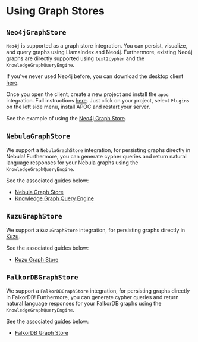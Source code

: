 # Using Graph Stores

## `Neo4jGraphStore`

`Neo4j` is supported as a graph store integration. You can persist, visualize, and query graphs using LlamaIndex and Neo4j. Furthermore, existing Neo4j graphs are directly supported using `text2cypher` and the `KnowledgeGraphQueryEngine`.

If you've never used Neo4j before, you can download the desktop client [here](https://neo4j.com/download/).

Once you open the client, create a new project and install the `apoc` integration. Full instructions [here](https://neo4j.com/labs/apoc/4.1/installation/). Just click on your project, select `Plugins` on the left side menu, install APOC and restart your server.

See the example of using the [Neo4j Graph Store](../../examples/index_structs/knowledge_graph/Neo4jKGIndexDemo.ipynb).

## `NebulaGraphStore`

We support a `NebulaGraphStore` integration, for persisting graphs directly in Nebula! Furthermore, you can generate cypher queries and return natural language responses for your Nebula graphs using the `KnowledgeGraphQueryEngine`.

See the associated guides below:

- [Nebula Graph Store](../../examples/index_structs/knowledge_graph/NebulaGraphKGIndexDemo.ipynb)
- [Knowledge Graph Query Engine](../../examples/query_engine/knowledge_graph_query_engine.ipynb)

## `KuzuGraphStore`

We support a `KuzuGraphStore` integration, for persisting graphs directly in [Kuzu](https://kuzudb.com).

See the associated guides below:

- [Kuzu Graph Store](../../examples/index_structs/knowledge_graph/KuzuGraphDemo.ipynb)

## `FalkorDBGraphStore`

We support a `FalkorDBGraphStore` integration, for persisting graphs directly in FalkorDB! Furthermore, you can generate cypher queries and return natural language responses for your FalkorDB graphs using the `KnowledgeGraphQueryEngine`.

See the associated guides below:

- [FalkorDB Graph Store](../../examples/index_structs/knowledge_graph/FalkorDBGraphDemo.ipynb)
